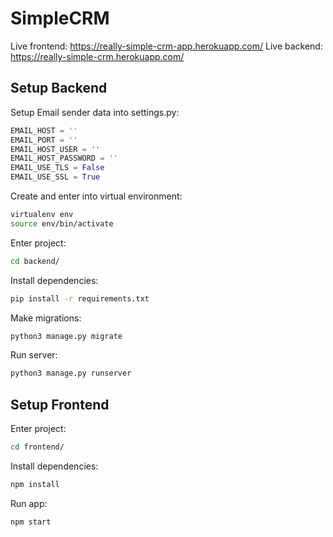 # SimpleCRM

Live frontend: https://really-simple-crm-app.herokuapp.com/
Live backend: https://really-simple-crm.herokuapp.com/

## Setup Backend

Setup Email sender data into settings.py:
```python
EMAIL_HOST = ''
EMAIL_PORT = ''
EMAIL_HOST_USER = ''
EMAIL_HOST_PASSWORD = ''
EMAIL_USE_TLS = False
EMAIL_USE_SSL = True
```

Create and enter into virtual environment:
```bash
virtualenv env
source env/bin/activate
```

Enter project:
```bash
cd backend/
```

Install dependencies:
```bash
pip install -r requirements.txt
```

Make migrations:
```bash
python3 manage.py migrate
```

Run server:
```bash
python3 manage.py runserver
```

## Setup Frontend

Enter project:
```bash
cd frontend/
```

Install dependencies:
```bash
npm install
```

Run app:
```bash
npm start
```
